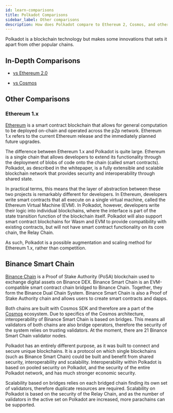 ```yaml
---
id: learn-comparisons
title: Polkadot Comparisons
sidebar_label: Other comparisons
description: How does Polkadot compare to Ethereum 2, Cosmos, and other chains?
---
```


Polkadot is a blockchain technology but makes some innovations that sets it apart from other popular
chains.

## In-Depth Comparisons

- [vs Ethereum 2.0](learn-comparisons-ethereum-2)

- [vs Cosmos](learn-comparisons-cosmos)

## Other Comparisons

### Ethereum 1.x

[Ethereum](https://ethereum.org) is a smart contract blockchain that allows for general computation
to be deployed on-chain and operated across the p2p network. Ethereum 1.x refers to the current
Ethereum release and the immediately planned future upgrades.

The difference between Ethereum 1.x and Polkadot is quite large. Ethereum is a single chain that
allows developers to extend its functionality through the deployment of blobs of code onto the chain
(called smart contracts). Polkadot, as described in the whitepaper, is a fully extensible and
scalable blockchain network that provides security and interoperability through shared state.

In practical terms, this means that the layer of abstraction between these two projects is
remarkably different for developers. In Ethereum, developers write smart contracts that all execute
on a single virtual machine, called the Ethereum Virtual Machine (EVM). 
In Polkadot, however, developers write their logic into individual blockchains, where the interface 
is part of the state transition function of the blockchain itself.
Polkadot will also support smart contract blockchains for Wasm and EVM to provide compatibility with
existing contracts, but will not have smart contract functionality on its core chain, the Relay
Chain.

As such, Polkadot is a possible augmentation and scaling method for Ethereum 1.x, rather than
competition.

## Binance Smart Chain

[Binance Chain](https://www.binance.com) is a Proof of Stake Authority (PoSA) blockchain used to exchange
digital assets on Binance DEX. Binance Smart Chain is an EVM-compatible smart contract chain bridged
to Binance Chain. Together, they form the Binance Dual Chain System. Binance Smart Chain is also a
Proof of Stake Authority chain and allows users to create smart contracts and dapps.

Both chains are built with Cosmos SDK and therefore are a part of the
[Cosmos](https://wiki.polkadot.network/docs/learn-comparisons-cosmos) ecosystem. Due to specifics
of the Cosmos architecture, interoperability of Binance Smart Chain is based on bridges. This means
all validators of both chains are also bridge operators, therefore the security of the system relies
on trusting validators. At the moment, there are 21 Binance Smart Chain validator nodes.

Polkadot has an entirely different purpose, as it was built to connect and secure unique
blockchains. It is a protocol on which single blockchains (such as Binance Smart Chain) could be
built and benefit from shared security, interoperability and scalability. Interoperability within
Polkadot is based on pooled security on Polkadot, and the security of the entire Polkadot network,
and has much stronger economic security.

Scalability based on bridges relies on each bridged chain finding its own set of validators,
therefore duplicate resources are required. Scalability on Polkadot is based on the security of the
Relay Chain, and as the number of validators in the active set on Polkadot are increased, more
parachains can be supported.
